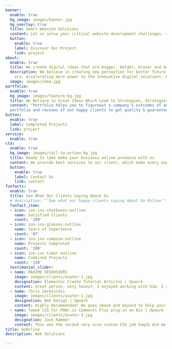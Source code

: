 ```yaml
---
banner:
  enable: true
  bg_image: images/banner.jpg
  bg_overlay: true
  title: Smart Website Solutions
  content: Let us solve your critical website development challenges. <br/> We love clean design and advanced digital solutions for our loyal clients which gives them freedom to focus on their business growth.
  button:
    enable: true
    label: Discover Our Project
    link: project
about:
  enable: true
  title: We create digital ideas that are bigger, bolder, braver and betters
  description: We believe in creating new perception for better future & revolutionary 
    era. Accelerating more power to the innovative digital solutions. Learning, experimentation and innovation are the keys to providing the best available services to our clients.<br/> <br/>Adapting market trends and sharping for future prospects, our core values are what drive us forward in every project we take up.
  image: images/idea.jpg
portfolio:
  enable: true
  bg_image: images/feature-bg.jpg
  title: We Believe in Great Ideas Which Lead to Strategies, Strategies Lead to Actions, and Actions Lead to Success
  content: "Portfolio helps you to figureout a company’s outcomes of any services. Checkout the 
  portfolio and reviews of our happy clients to get quality & guaranteed services."
button:
  enable: true
  label: Completed Projects
  link: project
service:
  enable: true
cta:
  enable: true
  bg_image: images/call-to-action-bg.jpg
  title: Ready to take make your business online presence with us
  content: We provide best services to our client, which make every experience memorable.
  button:
    enable: true
    label: Contact Us
    link: contact
funfacts:
  enable: true
  title: See What Our Clients Saying About Us
  # description: "'See what our happy clients saying about Go Online'"
  funfact_item:
  - icon: ion-ios-chatboxes-outline
    name: Satisfied Clients
    count: '100'
  - icon: ion-ios-glasses-outline
    name: Years of Experience
    count: '07'
  - icon: ion-ios-compose-outline
    name: Projects Completed
    count: '100'
  - icon: ion-ios-timer-outline
    name: Combined Projects
    count: '150'
  testimonial_slider:
  - name: MAXIME DESROSIERS
    image: images/clients/avater-1.jpg
    designation: Elementor Create Tutorial Articles | Upwork
    content: Great person, very honest. I enjoyed working with him. I recommend him for Elementor work!
  - name: Chris Zardinidis
    image: images/clients/avater-1.jpg
    designation: Web Design | Upwork
    content: Highly Recommended! He goes above and beyond to help your ideas become a reality! He's very meticulous and does not rest until project is completed. Always goes above and beyond!
  - name: Tweak CSS for POWr.io Comments Plus plug-in on Wix | Upwork
    image: images/clients/avater-3.jpg
    designation: Jack Kammer
    content: This was the second very nice custom CSS job Saqib did me on a POWr.io plug-in I use on my Wix-hosted website.
title: GoOnline
description: Web Solutions

---
```

